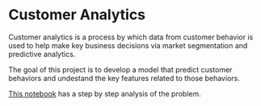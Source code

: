 # Customer Analytics

Customer analytics is a process by which data from customer behavior is used to help make key business decisions via market segmentation and predictive analytics.

The goal of this project is to develop a model that predict customer behaviors and undestand the key features related to those behaviors.

[This notebook](https://github.com/luizmanke/customer-analytics/blob/master/main.ipynb) has a step by step analysis of the problem.
